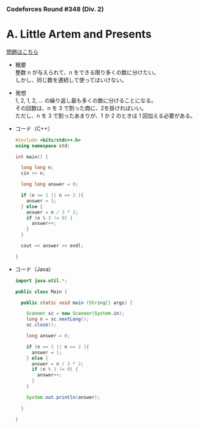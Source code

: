 ### Codeforces Round #348 (Div. 2)

# A. Little Artem and Presents

  [問題はこちら](https://codeforces.com/problemset/problem/669/A)
  
- 概要<br>
  整数 n が与えられて、n をできる限り多くの数に分けたい。<br>
  しかし、同じ数を連続して使ってはいけない。
  
- 発想<br>
  1, 2, 1, 2, ... の繰り返し最も多くの数に分けることになる。<br>
  その回数は、n を 3 で割った商に、2を掛ければいい。<br>
  ただし、n を 3 で割ったあまりが、1 か 2 のときは 1 回加える必要がある。
  
- コード（C++）

  ```cpp
  #include <bits/stdc++.h>
  using namespace std;

  int main() {

    long long n;
    cin >> n;

    long long answer = 0;

    if (n == 1 || n == 2 ){
      answer = 1;
    } else {
      answer = n / 3 * 2;
      if (n % 3 != 0) {
        answer++;
      }
    }

    cout << answer << endl;

  }
  ```
  
- コード（Java）

  ```java
  import java.util.*;

  public class Main {

    public static void main (String[] args) {

      Scanner sc = new Scanner(System.in);
      long n = sc.nextLong();
      sc.close();

      long answer = 0;

      if (n == 1 || n == 2 ){
        answer = 1;
      } else {
        answer = n / 3 * 2;
        if (n % 3 != 0) {
          answer++;
        }
      }

      System.out.println(answer);

    }

  }
  ```
    